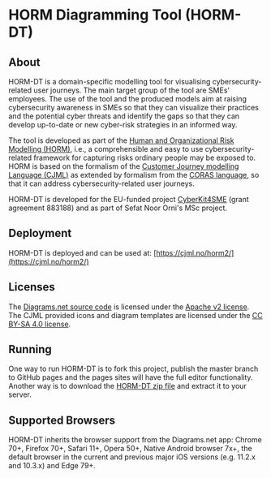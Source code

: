 # HORM Diagramming Tool (HORM-DT)

## About

HORM-DT is a domain-specific modelling tool for visualising cybersecurity-related user journeys. The main target group of the tool are SMEs' employees. The use of the tool and the produced models aim at raising cybersecurity awareness in SMEs so that they can visualize their practices and the potential cyber threats and identify the gaps so that they can develop up-to-date or new cyber-risk strategies in an informed way. 

The tool is developed as part of the [Human and Organizational Risk Modelling (HORM)](https://cjml.no/horm/), i.e., a comprehensible and easy to use cybersecurity-related framework for capturing risks ordinary people may be exposed to. HORM is based on the formalism of the [Customer Journey modelling Language (CJML)](https://cjml.no/) as extended by formalism from the [CORAS language](https://coras.sourceforge.net/coras_language.html), so that it can address cybersecurity-related user journeys. 

HORM-DT is developed for the EU-funded project [CyberKit4SME](https://www.cyberkit4sme.eu) (grant agreement 883188) and as part of Sefat Noor Orni's MSc project.

## Deployment

HORM-DT is deployed and can be used at: [https://cjml.no/horm2/](https://cjml.no/horm2/)

## Licenses

The [Diagrams.net source code](https://github.com/jgraph/drawio#license) is licensed under the [Apache v2 license](https://www.apache.org/licenses/LICENSE-2.0). The CJML provided icons and diagram templates are licensed under the [CC BY-SA 4.0 license](https://creativecommons.org/licenses/by-sa/4.0/).


## Running

One way to run HORM-DT is to fork this project, publish the master branch to GitHub pages and the pages sites will have the full editor functionality. Another way is to download the [HORM-DT zip file](https://github.com/CostasBoletsis/HORM-DT/archive/refs/heads/main.zip) and extract it to your server.

## Supported Browsers

HORM-DT inherits the browser support from the Diagrams.net app: Chrome 70+, Firefox 70+, Safari 11+, Opera 50+, Native Android browser 7x+, the default browser in the current and previous major iOS versions (e.g. 11.2.x and 10.3.x) and Edge 79+.